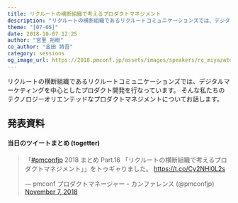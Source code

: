 ```yaml
---
title: リクルートの横断組織で考えるプロダクトマネジメント
description: "リクルートの横断組織であるリクルートコミュニケーションズでは、デジタルマーケティングを中心としたプロダクト開発を行なっています。そんな私たちのテクノロジーオリエンテッドなプロダクトマネジメントについてお話します。"
theme: "[07-05]"
date: 2018-10-07 12:25
author: "宮里 裕樹"
co_author: "金田 將吾"
category: sessions
og_image_url: https://2018.pmconf.jp/assets/images/speakers/rc_miyazato.jpg
---
```

リクルートの横断組織であるリクルートコミュニケーションズでは、デジタルマーケティングを中心としたプロダクト開発を行なっています。
そんな私たちのテクノロジーオリエンテッドなプロダクトマネジメントについてお話します。

## 発表資料

<script async class="speakerdeck-embed" data-id="56d24ab37c9440cab3297a38d407423b" data-ratio="1.33333333333333" src="//speakerdeck.com/assets/embed.js"></script>

#### 当日のツイートまとめ (togetter)
<blockquote class="twitter-tweet"><p lang="ja" dir="ltr">「<a href="https://twitter.com/hashtag/pmconfjp?src=hash&amp;ref_src=twsrc%5Etfw">#pmconfjp</a> 2018 まとめ Part.16 「リクルートの横断組織で考えるプロダクトマネジメント」」をトゥギャりました。 <a href="https://t.co/Cy2NHl0L2s">https://t.co/Cy2NHl0L2s</a></p>&mdash; pmconf プロダクトマネージャー・カンファレンス (@pmconfjp) <a href="https://twitter.com/pmconfjp/status/1060026278932172801?ref_src=twsrc%5Etfw">November 7, 2018</a></blockquote> <script async src="https://platform.twitter.com/widgets.js" charset="utf-8"></script>

